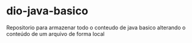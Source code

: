 # dio-java-basico

Repositorio para armazenar todo o conteudo de java basico
alterando o conteúdo de um arquivo de forma local
